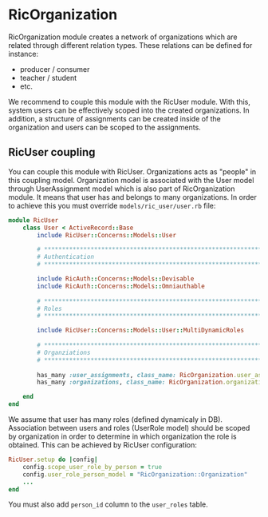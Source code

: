 # RicOrganization

RicOrganization module creates a network of organizations which are related through different relation types. These relations can be defined for instance:

- producer / consumer
- teacher / student
- etc.

We recommend to couple this module with the RicUser module. With this, system users can be effectively scoped into the created organizations. In addition, a structure of assignments can be created inside of the organization and users can be scoped to the assignments.

## RicUser coupling

You can couple this module with RicUser. Organizations acts as "people" in this coupling model. Organization model is associated with the User model through UserAssignment model which is also part of RicOrganization module. It means that user has and belongs to many organizations. In order to achieve this you must override `models/ric_user/user.rb` file:

```ruby
module RicUser
    class User < ActiveRecord::Base
        include RicUser::Concerns::Models::User

        # *********************************************************************
        # Authentication
        # *********************************************************************

        include RicAuth::Concerns::Models::Devisable
        include RicAuth::Concerns::Models::Omniauthable
        
        # *********************************************************************
        # Roles
        # *********************************************************************

        include RicUser::Concerns::Models::User::MultiDynamicRoles
        
        # *********************************************************************
        # Organziations
        # *********************************************************************
        
        has_many :user_assignments, class_name: RicOrganization.user_assignment_model.to_s, dependent: :destroy
        has_many :organizations, class_name: RicOrganization.organization_model.to_s, through: :user_assignments

    end
end
```

We assume that user has many roles (defined dynamicaly in DB). Association between users and roles (UserRole model) should be scoped by organization in order to determine in which organization the role is obtained. This can be achieved by RicUser configuration:

```ruby
RicUser.setup do |config| 
    config.scope_user_role_by_person = true
    config.user_role_person_model = "RicOrganization::Organization"
    ...
end
```

You must also add `person_id` column to the `user_roles` table.

